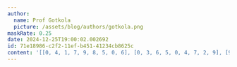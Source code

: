 ```yaml
---
author:
  name: Prof Gotkola
  picture: /assets/blog/authors/gotkola.png
maskRate: 0.25
date: 2024-12-25T19:00:02.002692
id: 71e18986-c2f2-11ef-b451-41234cb8625c
content: '[[0, 4, 1, 7, 9, 8, 5, 0, 6], [0, 3, 6, 5, 0, 4, 7, 2, 9], [9, 0, 7, 3, 2, 6, 0, 8, 1], [0, 1, 3, 6, 7, 2, 9, 0, 8], [4, 7, 9, 0, 8, 5, 2, 0, 0], [6, 2, 0, 0, 3, 9, 0, 5, 7], [3, 9, 5, 0, 4, 0, 0, 7, 2], [7, 6, 0, 9, 5, 3, 8, 0, 4], [0, 8, 4, 2, 6, 7, 3, 9, 5]]'
---
```

